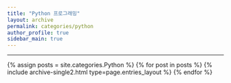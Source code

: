 ```yaml
---
title: "Python 프로그래밍"
layout: archive
permalink: categories/python
author_profile: true
sidebar_main: true
---
```


<!-- 공백이 포함되어 있는 카테고리 이름의 경우 site.categories['a b c'] 이런식으로! -->

***

{% assign posts = site.categories.Python %}
{% for post in posts %} {% include archive-single2.html type=page.entries_layout %} {% endfor %}
